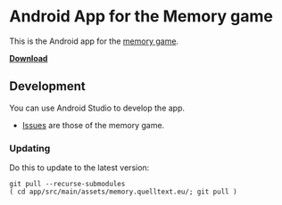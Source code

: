 # Android App for the Memory game

This is the Android app for the [memory game](http://memory.quelltext.eu).

**[Download](https://niccokunzmann.github.io/download_latest/app-debug.apk)**

## Development

You can use Android Studio to develop the app.

- [Issues](https://github.com/niccokunzmann/memory.quelltext.eu/issues) are those of the memory game.

### Updating

Do this to update to the latest version:
```
git pull --recurse-submodules
( cd app/src/main/assets/memory.quelltext.eu/; git pull )
```
